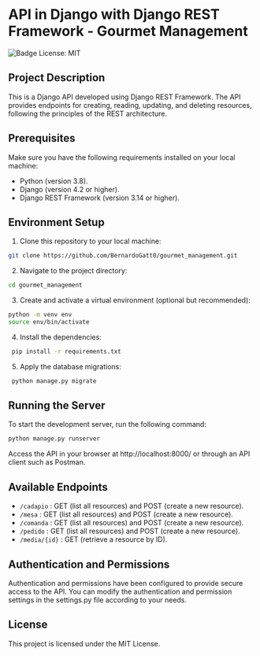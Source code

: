 # API in Django with Django REST Framework - Gourmet Management

![Badge License: MIT](https://img.shields.io/github/license/darlangui/e-commerce?style=for-the-badge)

## Project Description

This is a Django API developed using Django REST Framework. The API provides endpoints for creating, reading, updating, and deleting resources, following the principles of the REST architecture.

## Prerequisites

Make sure you have the following requirements installed on your local machine:

  - Python (version 3.8).
  - Django (version 4.2 or higher).
  - Django REST Framework (version 3.14 or higher).

## Environment Setup

1. Clone this repository to your local machine:

  ```bash
  git clone https://github.com/BernardoGatt0/gourmet_management.git
  ```

2. Navigate to the project directory:

  ```bash
  cd gourmet_management
  ```

3. Create and activate a virtual environment (optional but recommended):

  ```bash
  python -m venv env
  source env/bin/activate
  ```

4. Install the dependencies:

 ```bash
  pip install -r requirements.txt
 ```

5. Apply the database migrations:

 ```bash
  python manage.py migrate
 ```

## Running the Server

To start the development server, run the following command:
  
  ```bash
  python manage.py runserver
  ```

Access the API in your browser at http://localhost:8000/ or through an API client such as Postman.

## Available Endpoints

- `/cadapio` : GET (list all resources) and POST (create a new resource).
- `/mesa` : GET (list all resources) and POST (create a new resource).
- `/comanda` : GET (list all resources) and POST (create a new resource).
- `/pedido` : GET (list all resources) and POST (create a new resource).
- `/media/{id}` : GET (retrieve a resource by ID).

## Authentication and Permissions

Authentication and permissions have been configured to provide secure access to the API. You can modify the authentication and permission settings in the settings.py file according to your needs.

## License

This project is licensed under the MIT License.
